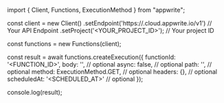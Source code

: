 import { Client, Functions, ExecutionMethod } from "appwrite";

const client = new Client()
    .setEndpoint('https://<REGION>.cloud.appwrite.io/v1') // Your API Endpoint
    .setProject('<YOUR_PROJECT_ID>'); // Your project ID

const functions = new Functions(client);

const result = await functions.createExecution({
    functionId: '<FUNCTION_ID>',
    body: '<BODY>', // optional
    async: false, // optional
    path: '<PATH>', // optional
    method: ExecutionMethod.GET, // optional
    headers: {}, // optional
    scheduledAt: '<SCHEDULED_AT>' // optional
});

console.log(result);
